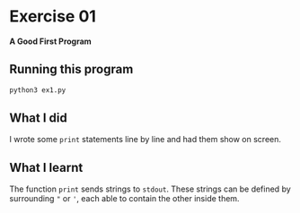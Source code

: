 # Exercise 01

**A Good First Program**

## Running this program

```sh
python3 ex1.py
```

## What I did

I wrote some `print` statements line by line and had them show on screen.

## What I learnt

The function `print` sends strings to `stdout`.
These strings can be defined by surrounding `"` or `'`, each able to contain the other inside them.
